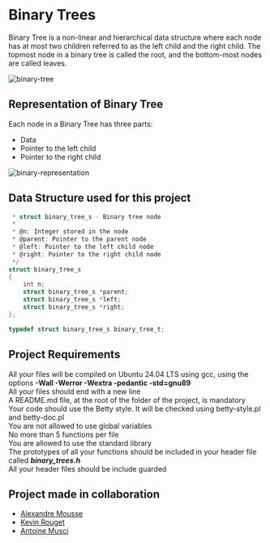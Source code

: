 # Binary Trees

Binary Tree is a non-linear and hierarchical data structure where each node has at most two children referred to as the left child and the right child.  The topmost node in a binary tree is called the root, and the bottom-most nodes are called leaves.

![binary-tree](https://media.geeksforgeeks.org/wp-content/uploads/20240811023816/Introduction-to-Binary-Tree.webp|400)

## Representation of Binary Tree

Each node in a Binary Tree has three parts:

- Data
- Pointer to the left child
- Pointer to the right child

![binary-representation](https://media.geeksforgeeks.org/wp-content/uploads/20240811023858/Binary-Tree-Representation.webp|400)

## Data Structure used for this project

```c /**
 * struct binary_tree_s - Binary tree node
 *
 * @n: Integer stored in the node
 * @parent: Pointer to the parent node
 * @left: Pointer to the left child node
 * @right: Pointer to the right child node
 */
struct binary_tree_s
{
    int n;
    struct binary_tree_s *parent;
    struct binary_tree_s *left;
    struct binary_tree_s *right;
};

typedef struct binary_tree_s binary_tree_t;
```

## Project Requirements

All your files will be compiled on Ubuntu 24.04 LTS using gcc, using the options **-Wall -Werror -Wextra -pedantic -std=gnu89**  
All your files should end with a new line  
A README.md file, at the root of the folder of the project, is mandatory  
Your code should use the Betty style. It will be checked using betty-style.pl and betty-doc.pl  
You are not allowed to use global variables  
No more than 5 functions per file  
You are allowed to use the standard library  
The prototypes of all your functions should be included in your header file called ***binary_trees.h***  
All your header files should be include guarded  

## Project made in collaboration

- [Alexandre Mousse](https://github.com/Alex-git-pro)
- [Kevin Rouget](https://github.com/koryos77)
- [Antoine Musci](https://github.com/Entwoane)
